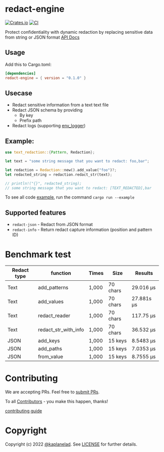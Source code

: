 # redact-engine
[![Crates.io](https://img.shields.io/crates/v/redact-engine?style=flat-square)](https://crates.io/crates/redact-engine)
[![CI](https://github.com/rusty-ferris-club/redact-engine/actions/workflows/ci.yaml/badge.svg)](https://github.com/rusty-ferris-club/redact-engine/actions/workflows/ci.yaml)

Protect confidentiality with dynamic redaction by replacing sensitive data from string or JSON format
[API Docs](https://docs.rs/redact-engine/0.1.0/redact_engine)
## Usage
Add this to Cargo.toml:
```toml
[dependencies]
redact-engine = { version = "0.1.0" }
```

## Usecase
 - Redact sensitive information from a text text file
 - Redact JSON schema by providing
    - By key
    - Prefix path
 - Redact logs (supporting [env_logger](./redact-engine//examples/logger/env-logger))

## Example:
```rs
use text_redaction::{Pattern, Redaction};

let text = "some string message that you want to redact: foo,bar";

let redaction = Redaction::new().add_value("foo")?;
let redacted_string = redaction.redact_str(text);

// println!("{}", redacted_string); 
// some string message that you want to redact: [TEXT_REDACTED],bar
```

To see all code [example](./redact-engine/examples), run the command `cargo run --example`

## Supported features 
 - `redact-json` - Redact from JSON format
 - `redact-info` - Return redact capture information (position and pattern ID)

# Benchmark test

Redact type | function | Times | Size | Results
--- | ---| --- | --- | --- 
Text | add_patterns | 1,000 | 70 chars | 29.016 µs |
Text | add_values | 1,000 | 70 chars | 27.881s µs |
Text | redact_reader | 1,000 | 70 chars | 117.75 µs |
Text | redact_str_with_info | 1,000 | 70 chars | 36.532 µs |
JSON | add_keys | 1,000 | 15 keys | 8.5483 µs |
JSON | add_paths | 1,000 | 15 keys | 7.0353 µs |
JSON | from_value | 1,000 | 15 keys | 8.7555 µs |

# Contributing

We are accepting PRs. Feel free to [submit PRs](https://github.com/rusty-ferris-club/redact-engine/pulls).

To all [Contributors](https://github.com/rusty-ferris-club/redact-engine/graphs/contributors) - you make this happen, thanks!

[contributing guide](CONTRIBUTING.md)

# Copyright

Copyright (c) 2022 [@kaplanelad](https://github.com/kaplanelad). See [LICENSE](LICENSE) for further details.

